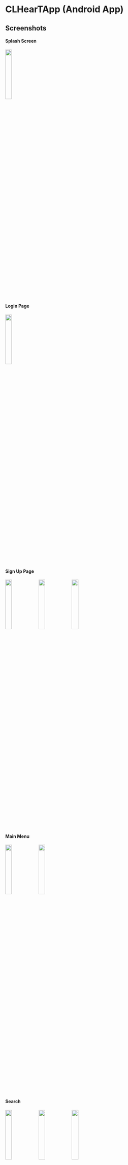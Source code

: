 # CLHearTApp (Android App)


## Screenshots

#### Splash Screen

<img src="https://user-images.githubusercontent.com/61033123/191787745-b46d645d-9936-458d-9ef9-967154e2e41e.jpg" width="20%">

#### Login Page

<img src="https://user-images.githubusercontent.com/61033123/191788187-1bf5627c-119b-4357-b0bf-160fbcdc3778.jpg" width="20%">

#### Sign Up Page

<img src="https://user-images.githubusercontent.com/61033123/191788436-f4462619-01b4-46f6-bfca-977d5fec40e5.jpg" width="20%"> <img src="https://user-images.githubusercontent.com/61033123/191788444-2d123ccf-a1be-4e32-a164-c538a6cf5f2b.jpg" width="20%"> <img src="https://user-images.githubusercontent.com/61033123/191788425-d2988818-50a6-49ee-994a-d252192cb525.jpg" width="20%">

#### Main Menu

<img src="https://user-images.githubusercontent.com/61033123/191789112-7195833e-f341-49c4-a564-b1c8c00b478b.jpg" width="20%"> <img src="https://user-images.githubusercontent.com/61033123/191789124-4ae9f611-9b40-42c8-b459-9db75cbe6228.jpg" width="20%"> 

#### Search

<img src="https://user-images.githubusercontent.com/61033123/191791666-777d1a59-0ff0-4131-967d-00811526abff.jpg" width="20%"> <img src="https://user-images.githubusercontent.com/61033123/191791775-f3b93643-d404-46fa-b723-635167d80e7a.jpg" width="20%"> <img src="https://user-images.githubusercontent.com/61033123/191791790-00b1b2c1-9f45-409a-9bbc-dcd8bc518d66.jpg" width="20%">

#### Resources Information

<img src="https://user-images.githubusercontent.com/61033123/191794367-e5bec064-e6a7-4111-ae2b-ca09b33705d2.jpg" width="20%"> <img src="https://user-images.githubusercontent.com/61033123/191794390-15a64c5b-eb23-4a38-8edf-7629a537833e.jpg" width="20%">

#### Rate

<img src="https://user-images.githubusercontent.com/61033123/191794827-2beb4bcb-e9f1-4eb1-a640-c89d58b6c21e.jpg" width="20%">

#### QR Scanning

<img src="https://user-images.githubusercontent.com/61033123/191795061-aad7d322-bc28-4d46-9354-f372bb0343f2.jpg" width="20%">

#### Full Map

<img src="https://user-images.githubusercontent.com/61033123/191793389-1204d4d3-1ebd-48d7-be79-88d8070cc9d7.jpg" width="20%"> <img src="https://user-images.githubusercontent.com/61033123/191793597-a98bce29-1cef-4451-855e-4dd0b13fbe37.jpg" width="20%"> <img src="https://user-images.githubusercontent.com/61033123/191793692-dd4789a4-94b6-44fc-af03-dfcfc1622df7.jpg" width="20%"> <img src="https://user-images.githubusercontent.com/61033123/191793706-86d7f6c5-1f20-4e0f-9ec6-ad72dfac1495.jpg" width="20%">

